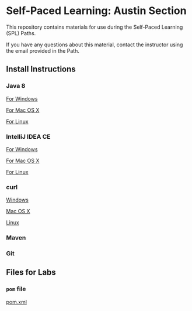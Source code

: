 # Self-Paced Learning: Austin Section

This repository contains materials for use during the Self-Paced Learning (SPL) Paths.

If you have any questions about this material, contact the instructor using the email provided in the Path.

## Install Instructions

### Java 8

[For Windows](https://github.com/ted-ncg/austin-spl-june-26/install/java8win.md)

[For Mac OS X](https://github.com/ted-ncg/austin-spl-june-26/install/java8mac.md)

[For Linux](https://github.com/ted-ncg/austin-spl-june-26/install/java8linux.md)

### IntelliJ IDEA CE

[For Windows](install/ideawin.md)

[For Mac OS X](install/ideamac.md)

[For Linux](install/idealinux.md)

### curl

[Windows](link)

[Mac OS X](link)

[Linux](link)

### Maven

### Git

## Files for Labs

### `pom` file

[pom.xml](lab1/pom.xml)
